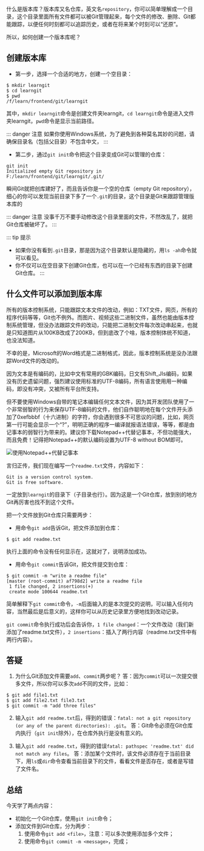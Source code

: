 什么是版本库？版本库又名仓库，英文名`repository`，你可以简单理解成一个目录，这个目录里面所有文件都可以被Git管理起来，每个文件的修改、删除、Git都能跟踪，以便任何时刻都可以追踪历史，或者在将来某个时刻可以“还原”。

所以，如何创建一个版本库呢？

## 创建版本库

* 第一步，选择一个合适的地方，创建一个空目录：

```
$ mkdir learngit
$ cd learngit
$ pwd
/f/learn/frontend/git/learngit
```

其中，`mkdir learngit`命令是创建文件夹learngit，`cd learngit`命令是进入文件夹learngit，`pwd`命令是显示当前路径。

::: danger 注意
如果你使用Windows系统，为了避免到各种莫名其妙的问题，请确保目录名（包括父目录）不包含中文，
:::

* 第二步，通过`git init`命令把这个目录变成Git可以管理的仓库：

```
git init
Initialized empty Git repository in F:/learn/frontend/git/learngit/.git/
```

瞬间Git就把创库建好了，而且告诉你是一个空的仓库（empty Git repository），细心的你可以发现当前目录下多了一个`.git`的目录，这个目录是Git来跟踪管理版本库的

::: danger 注意
没事千万不要手动修改这个目录里面的文件，不然改乱了，就把Git仓库被破坏了。
:::

::: tip 提示
* 如果你没有看到`.git`目录，那是因为这个目录默认是隐藏的，用`ls -ah`命令就可以看见。
* 你不仅可以在空目录下创建Git仓库，也可以在一个已经有东西的目录下创建Git仓库。
:::


## 什么文件可以添加到版本库

所有的版本控制系统，只能跟踪文本文件的改动，例如：TXT文件，网页，所有的程序代码等等，Git也不例外。而图片、视频这些二进制文件，虽然也能由版本控制系统管理，但没办法跟踪文件的改动，只能把二进制文件每次改动串起来，也就是只知道图片从100KB改成了200KB，但到底改了个啥，版本控制体统不知道，也没法知道。

不幸的是，Microsoft的Word格式是二进制格式，因此，版本控制系统是没办法跟踪Word文件的改动的。

因为文本是有编码的，比如中文有常用的GBK编码，日文有Shift_JIs编码，如果没有历史遗留问题，强烈建议使用标准的UTF-8编码，所有语言使用用一种编码，即没有冲突，又被所有平台所支持。

但不要使用Windows自带的笔记本编辑任何文本文件，因为其开发团队使用了一个非常弱智的行为来保存UTF-8编码的文件，他们自作聪明地在每个文件开头添加了0xefbbbf（十六进制）的字符，你会遇到很多不可思议的问题，比如，网页第一行可能会显示一个“?”，明明正确的程序一编译就报语法错误，等等，都是由记事本的弱智行为带来的。建议你下载Notepad++代替记事本，不但功能强大，而且免费！记得把Notepad++的默认编码设置为UTF-8 without BOM即可。

<img class="medium" :src="$withBase('/frontend/advanced/git/02_git-install/01_使用Notepad++代替记事本.png')" alt="使用Notepad++代替记事本">

言归正传，我们现在编写一个`readme.txt`文件，内容如下：

```
Git is a version control system.
Git is free software.
```

一定放到`learngit`的目录下（子目录也行）。因为这是一个Git仓库，放到别的地方Git再厉害也找不到这个文件。

把一个文件放到Git仓库只需要两步：
* 用命令`git add`告诉Git，把文件添加到仓库：
``` 
$ git add readme.txt
```

执行上面的命令没有任何显示在，这就对了，说明添加成功。

* 用命令`git commit`告诉Git，把文件提交到仓库：
```
$ git commit -m "write a readme file"
[master (root-commit) af798d2] write a readme file
 1 file changed, 2 insertions(+)
 create mode 100644 readme.txt
```

简单解释下`git commit`命令，`-m`后面输入的是本次提交的说明，可以输入任何内容，当然最后是后意义的，这样你可以从历史记录里方便地找到改动记录。

`git commit`命令执行成功后会告诉你，`1 file changed`：一个文件改动（我们新添加了readme.txt文件），`2 insertions`：插入了两行内容（readme.txt文件中有两行内容）。

## 答疑

1. 为什么Git添加文件需要`add`、`commit`两步呢？
答：因为`commit`可以一次提交很多文件，所以你可以多次`add`不同的文件，比如：
```
$ git add file1.txt
$ git add file2.txt file3.txt
$ git commit -m "add three files"
```

2. 输入`git add readme.txt`后，得到的错误：`fatal: not a git repository (or any of the parent directories): .git`。
答：Git命令必须在Git仓库内执行（`git init`除外），在仓库外执行是没有意义的。

3. 输入`git add readme.txt`，得到的错误`fatal: pathspec 'readme.txt' did not match any files`。
答：添加某个文件时，该文件必须存在于当前目录下，用`ls`或`dir`命令查看当前目录下的文件，看看文件是否存在，或者是写错了文件名。

## 总结

今天学了两点内容：

* 初始化一个Git仓库，使用`git init`命令；
* 添加文件到Git仓库，分为两步：
  1. 使用命令`git add <file>`，注意：可以多次使用添加多个文件；
  2. 使用命令`git commit -m <message>`，完成；